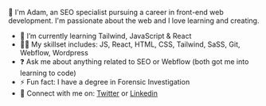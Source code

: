 👋 I'm Adam, an SEO specialist pursuing a career in front-end web development. I'm passionate about the web and I love learning and creating.
<br/>
  
- 🌱 I’m currently learning Tailwind, JavaScript & React  
- 🧑‍💻 My skillset includes: JS, React, HTML, CSS, Tailwind, SaSS, Git, Webflow, Wordpress
- ❓ Ask me about anything related to SEO or Webflow (both got me into learning to code)  
- ⚡ Fun fact: I have a degree in Forensic Investigation  
- 🤙 Connect with me on: <a href="https://twitter.com/adamddurrant" target="_blank">Twitter</a> or <a href="https://linkedin.com/in/adam-durrant" target="_blank">Linkedin</a>
